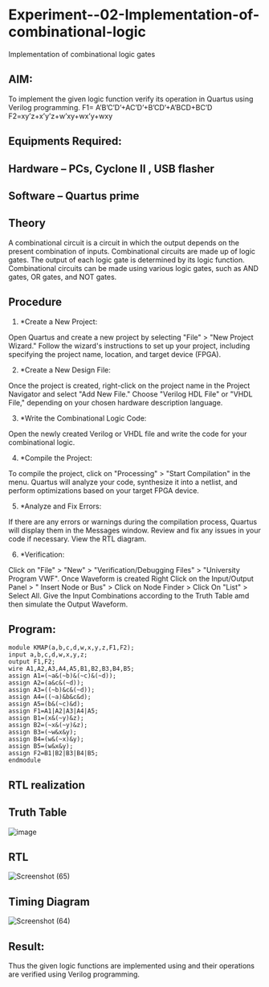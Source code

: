 # Experiment--02-Implementation-of-combinational-logic
Implementation of combinational logic gates
 
## AIM:
To implement the given logic function verify its operation in Quartus using Verilog programming.
 F1= A’B’C’D’+AC’D’+B’CD’+A’BCD+BC’D
F2=xy’z+x’y’z+w’xy+wx’y+wxy
 
 
 
## Equipments Required:
## Hardware – PCs, Cyclone II , USB flasher
## Software – Quartus prime


## Theory
 A combinational circuit is a circuit in which the output depends on the present combination of inputs.
Combinational circuits are made up of logic gates. The output of each logic gate is determined by its logic function. Combinational circuits can be made using various logic gates, such as AND gates, OR gates, and NOT gates.
## Procedure
1.	*Create a New Project:

Open Quartus and create a new project by selecting "File" > "New Project Wizard."
Follow the wizard's instructions to set up your project, including specifying the project name, location, and target device (FPGA).

2.	*Create a New Design File:

Once the project is created, right-click on the project name in the Project Navigator and select "Add New File."
Choose "Verilog HDL File" or "VHDL File," depending on your chosen hardware description language.

3.	*Write the Combinational Logic Code:

Open the newly created Verilog or VHDL file and write the code for your combinational logic.

4.	*Compile the Project:

To compile the project, click on "Processing" > "Start Compilation" in the menu.
Quartus will analyze your code, synthesize it into a netlist, and perform optimizations based on your target FPGA device.

5.	*Analyze and Fix Errors:
 
If there are any errors or warnings during the compilation process, Quartus will display them in the Messages window.
Review and fix any issues in your code if necessary.
View the RTL diagram.

6.	*Verification:

Click on "File" > "New" > "Verification/Debugging Files" > "University Program VWF".
Once Waveform is created Right Click on the Input/Output Panel > " Insert Node or Bus" > Click on Node Finder > Click On "List" > Select All.
Give the Input Combinations according to the Truth Table amd then simulate the Output Waveform.

## Program:
````
module KMAP(a,b,c,d,w,x,y,z,F1,F2); 
input a,b,c,d,w,x,y,z; 
output F1,F2; 
wire A1,A2,A3,A4,A5,B1,B2,B3,B4,B5; 
assign A1=(~a&(~b)&(~c)&(~d)); 
assign A2=(a&c&(~d)); 
assign A3=((~b)&c&(~d));
assign A4=((~a)&b&c&d);
assign A5=(b&(~c)&d);
assign F1=A1|A2|A3|A4|A5; 
assign B1=(x&(~y)&z); 
assign B2=(~x&(~y)&z); 
assign B3=(~w&x&y);
assign B4=(w&(~x)&y);
assign B5=(w&x&y);
assign F2=B1|B2|B3|B4|B5;
endmodule 
````
## RTL realization
## Truth Table
![image](https://github.com/VISHWARAJ-G/Experiment--02-Implementation-of-combinational-logic-/assets/140417431/2294fdf1-5ebd-4fb5-92f2-7deb6f4d1269)

## RTL
![Screenshot (65)](https://github.com/VISHWARAJ-G/Experiment--02-Implementation-of-combinational-logic-/assets/140417431/df6247c7-27ac-421b-bb36-6d26dc5d7ba2)

## Timing Diagram
![Screenshot (64)](https://github.com/VISHWARAJ-G/Experiment--02-Implementation-of-combinational-logic-/assets/140417431/0d8a359e-dca2-4a2a-9cd6-2d371a883feb)

## Result:
Thus the given logic functions are implemented using  and their operations are verified using Verilog programming.
